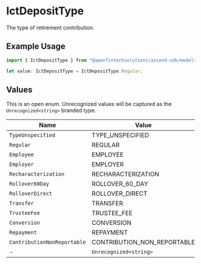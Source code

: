 # IctDepositType

The type of retirement contribution.

## Example Usage

```typescript
import { IctDepositType } from "@apexfintechsolutions/ascend-sdk/models/components";

let value: IctDepositType = IctDepositType.Regular;
```

## Values

This is an open enum. Unrecognized values will be captured as the `Unrecognized<string>` branded type.

| Name                        | Value                       |
| --------------------------- | --------------------------- |
| `TypeUnspecified`           | TYPE_UNSPECIFIED            |
| `Regular`                   | REGULAR                     |
| `Employee`                  | EMPLOYEE                    |
| `Employer`                  | EMPLOYER                    |
| `Recharacterization`        | RECHARACTERIZATION          |
| `Rollover60Day`             | ROLLOVER_60_DAY             |
| `RolloverDirect`            | ROLLOVER_DIRECT             |
| `Transfer`                  | TRANSFER                    |
| `TrusteeFee`                | TRUSTEE_FEE                 |
| `Conversion`                | CONVERSION                  |
| `Repayment`                 | REPAYMENT                   |
| `ContributionNonReportable` | CONTRIBUTION_NON_REPORTABLE |
| -                           | `Unrecognized<string>`      |